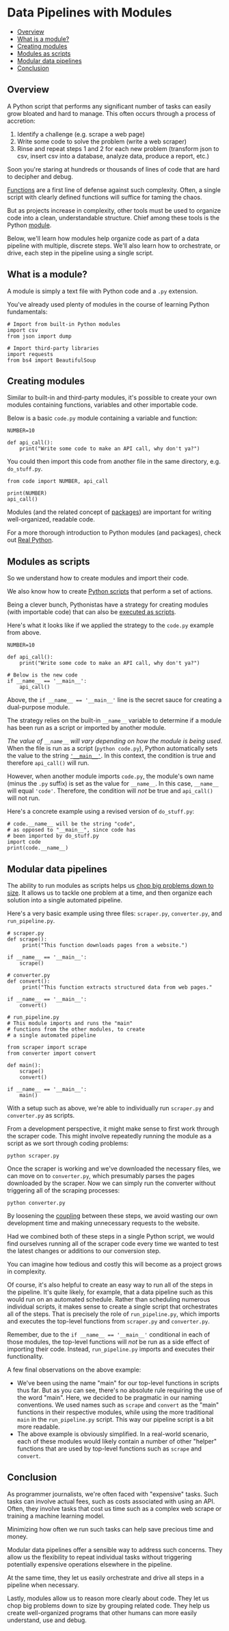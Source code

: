 # Data Pipelines with Modules

- [Overview](#overview)
- [What is a module?](#what-is-a-module)
- [Creating modules](#creating-modules)
- [Modules as scripts](#modules-as-scripts)
- [Modular data pipelines](#modular-data-pipelines)
- [Conclusion](#conclusion)

## Overview

A Python script that performs any significant number of tasks can easily grow bloated and hard to manage. This often occurs through a process of accretion:

1. Identify a challenge (e.g. scrape a web page)
1. Write some code to solve the problem (write a web scraper)
1. Rinse and repeat steps 1 and 2 for each new problem (transform json to csv, insert csv into a database, analyze data, produce a report, etc.)

Soon you're staring at hundreds or thousands of lines of code that are hard to decipher and debug.

[Functions](art_of_functions.md) are a first line of defense against such complexity. Often, a single script with clearly defined functions will suffice for taming the chaos.

But as projects increase in complexity, other tools must be used to organize code into a clean, understandable structure. Chief among these tools is the Python [module](https://docs.python.org/3.8/tutorial/modules.html).

Below, we'll learn how modules help organize code as part of a data pipeline with multiple, discrete steps. We'll also learn how to orchestrate, or drive, each step in the pipeline using a single script.

## What is a module?
 
A module is simply a text file with Python code and a `.py` extension. 

You've already used plenty of modules in the course of learning Python fundamentals:

```
# Import from built-in Python modules
import csv
from json import dump

# Import third-party libraries
import requests
from bs4 import BeautifulSoup
```

## Creating modules

Similar to built-in and third-party modules, it's possible to create your own modules containing functions, variables and other importable code.

Below is a basic `code.py` module containing a variable and function:

```
NUMBER=10

def api_call():
    print("Write some code to make an API call, why don't ya?")

```

You could then import this code from another file in the same directory, e.g. `do_stuff.py`.

```
from code import NUMBER, api_call

print(NUMBER)
api_call()
```

Modules (and the related concept of [packages](https://docs.python.org/3.8/tutorial/modules.html#packages)) are important for writing well-organized, readable code.
 
For a more thorough introduction to Python modules (and packages), check out [Real Python](https://realpython.com/python-modules-packages/).

## Modules as scripts

So we understand how to create modules and import their code.

We also know how to create [Python scripts](overview.md#python-scripts) that perform a set of actions.

Being a clever bunch, Pythonistas have a strategy for creating modules (with importable code) that can also be [executed as scripts](https://docs.python.org/3.8/tutorial/modules.html#executing-modules-as-scripts). 

Here's what it looks like if we applied the strategy to the `code.py` example from above.

```
NUMBER=10

def api_call():
    print("Write some code to make an API call, why don't ya?")

# Below is the new code
if __name__ == '__main__':
    api_call()
```

Above, the `if __name__ == '__main__'` line is the secret sauce for creating a dual-purpose module. 

The strategy relies on the built-in `__name__` variable to determine if a module has been run as a script or imported by another module.

*The value of `__name__` will vary depending on how the module is being used.* When the file is run as a script (`python code.py`), Python automatically sets the value to the string [`'__main__'`](https://docs.python.org/3/library/__main__.html). In this context, the condition is true and therefore `api_call()` will run.

However, when another module imports `code.py`, the module's own name (minus the `.py` suffix) is set as the value for `__name__`.  In this case, `__name__` will equal  `'code'`. Therefore, the condition will *not* be true and `api_call()` will not run.

Here's a concrete example using a revised version of `do_stuff.py`:

```
# code.__name__ will be the string "code",
# as opposed to "__main__", since code has
# been imported by do_stuff.py
import code
print(code.__name__)
```

## Modular data pipelines

The ability to run modules as scripts helps us [chop big problems down to size](../owl_probs_unix.md#cut-your-problems-down-to-size). It allows us to tackle one problem at a time, and then organize each solution into a single automated pipeline.

Here's a very basic example using three files: `scraper.py`, `converter.py`, and `run_pipeline.py`.

```
# scraper.py
def scrape():
     print("This function downloads pages from a website.")
     
if __name__ == '__main__':
    scrape()
```

```
# converter.py
def convert():
     print("This function extracts structured data from web pages."
     
if __name__ == '__main__':
    convert()

```

```
# run_pipeline.py
# This module imports and runs the "main"
# functions from the other modules, to create
# a single automated pipeline

from scraper import scrape
from converter import convert

def main():
    scrape()
    convert()
    
if __name__ == '__main__':
    main()   
```

With a setup such as above, we're able to individually run `scraper.py` and `converter.py` as scripts.

From a development perspective, it might make sense to first work through the scraper code. This might involve repeatedly running the module as a script as we sort through coding problems:

```
python scraper.py
```

Once the scraper is working and we've downloaded the necessary files, we can move on to `converter.py`, which presumably parses the pages downloaded by the scraper. Now we can simply run the converter without triggering all of the scraping processes:

```
python converter.py
```

By loosening the [coupling](https://en.wikipedia.org/wiki/Coupling_(computer_programming)) between these steps, we avoid wasting our own development time and making unnecessary requests to the website. 

Had we combined both of these steps in a single Python script, we would find ourselves running all of the scraper code every time we wanted to test the latest changes or additions to our conversion step.

You can imagine how tedious and costly this will become as a project grows in complexity.

Of course, it's also helpful to create an easy way to run all of the steps in the pipeline. It's quite likely, for example, that a data pipeline such as this would run on an automated schedule. Rather than scheduling numerous individual scripts, it makes sense to create a single script that orchestrates all of the steps. That is precisely the role of `run_pipeline.py`, which imports and executes the top-level functions from `scraper.py` and `converter.py`. 

Remember, due to the `if __name__ == '__main__'` conditional in each of those modules, the top-level functions will *not* be run as a side effect of importing their code. Instead, `run_pipeline.py` imports and executes their functionality.

A few final observations on the above example:

* We've been using the name "main" for our top-level functions in scripts thus far. But as you can see, there's no absolute rule requiring the use of the word "main". Here, we decided to be pragmatic in our naming conventions. We used names such as `scrape` and `convert` as the "main" functions in their respective modules, while using the more traditional `main` in the `run_pipeline.py` script. This way our pipeline script is a bit more readable.
* The above example is obviously simplified. In a real-world scenario, each of these modules would likely contain a number of other "helper" functions that are used by top-level functions such as `scrape` and `convert`.


## Conclusion

As programmer journalists, we're often faced with "expensive" tasks. Such tasks can involve actual fees, such as costs associated with using an API. Often, they involve tasks that cost us time such as a complex web scrape or training a machine learning model. 

Minimizing how often we run such tasks can help save precious time and money.

Modular data pipelines offer a sensible way to address such concerns.
They allow us the flexibility to repeat individual tasks without triggering potentially expensive operations elsewhere in the pipeline.

At the same time, they let us easily orchestrate and drive all steps in a pipeline when necessary.

Lastly, modules allow us to reason more clearly about code. They let us chop big problems down to size by grouping related code. They help us create well-organized programs that other humans can more easily understand, use and debug.
